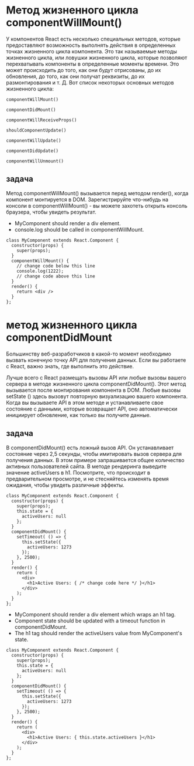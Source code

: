 # Метод жизненного цикла componentWillMount()

У компонентов React есть несколько специальных методов, которые предоставляют возможность выполнять действия в определенных точках жизненного цикла компонента. Это так называемые методы жизненного цикла, или ловушки жизненного цикла, которые позволяют перехватывать компоненты в определенные моменты времени. Это может происходить до того, как они будут отрисованы, до их обновления, до того, как они получат реквизиты, до их размонтирования и т. Д. Вот список некоторых основных методов жизненного цикла:
```
componentWillMount()

componentDidMount()

componentWillReceiveProps()

shouldComponentUpdate()

componentWillUpdate()

componentDidUpdate()

componentWillUnmount()

```
## задача

Метод componentWillMount() вызывается перед методом render(), когда компонент монтируется в DOM. Зарегистрируйте что-нибудь на консоли в componentWillMount() - вы можете захотеть открыть консоль браузера, чтобы увидеть результат.
* MyComponent should render a div element.
* console.log should be called in componentWillMount.
```
class MyComponent extends React.Component {
  constructor(props) {
    super(props);
  }
  componentWillMount() {
    // change code below this line
    console.log(1222);
    // change code above this line
  }
  render() {
    return <div />
  }
};
```
#  метод жизненного цикла componentDidMount

Большинству веб-разработчиков в какой-то момент необходимо вызвать конечную точку API для получения данных. Если вы работаете с React, важно знать, где выполнить это действие.

Лучше всего с React размещать вызовы API или любые вызовы вашего сервера в методе жизненного цикла componentDidMount(). Этот метод вызывается после монтирования компонента в DOM. Любые вызовы setState () здесь вызовут повторную визуализацию вашего компонента. Когда вы вызываете API в этом методе и устанавливаете свое состояние с данными, которые возвращает API, оно автоматически инициирует обновление, как только вы получите данные.

## задача

В componentDidMount() есть ложный вызов API. Он устанавливает состояние через 2,5 секунды, чтобы имитировать вызов сервера для получения данных. В этом примере запрашивается общее количество активных пользователей сайта. В методе рендеринга выведите значение activeUsers в h1. Посмотрите, что происходит в предварительном просмотре, и не стесняйтесь изменять время ожидания, чтобы увидеть различные эффекты.

```
class MyComponent extends React.Component {
  constructor(props) {
    super(props);
    this.state = {
      activeUsers: null
    };
  }
  componentDidMount() {
    setTimeout( () => {
      this.setState({
        activeUsers: 1273
      });
    }, 2500);
  }
  render() {
    return (
      <div>
        <h1>Active Users: { /* change code here */ }</h1>
      </div>
    );
  }
};
```
* MyComponent should render a div element which wraps an h1 tag.
* Component state should be updated with a timeout function in componentDidMount.
* The h1 tag should render the activeUsers value from MyComponent's state.

```
class MyComponent extends React.Component {
  constructor(props) {
    super(props);
    this.state = {
      activeUsers: null
    };
  }
  componentDidMount() {
    setTimeout( () => {
      this.setState({
        activeUsers: 1273
      });
    }, 2500);
  }
  render() {
    return (
      <div>
        <h1>Active Users: { this.state.activeUsers }</h1>
      </div>
    );
  }
};
```